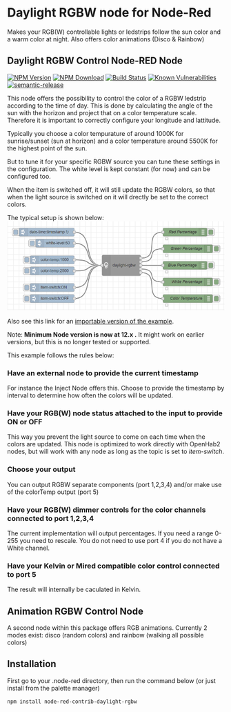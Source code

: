 # Daylight RGBW node for Node-Red

Makes your RGB(W) controllable lights or ledstrips follow the sun color and a warm color at night. Also offers color animations (Disco & Rainbow)

## Daylight RGBW Control Node-RED Node

[![NPM Version](https://img.shields.io/npm/v/node-red-contrib-daylight-rgbw)](https://www.npmjs.com/package/node-red-contrib-daylight-rgbw)
[![NPM Download](https://img.shields.io/npm/dm/node-red-contrib-daylight-rgbw)](https://npmjs.org/package/node-red-contrib-daylight-rgbw)
[![Build Status](https://dev.azure.com/raimondb74/Nodered-Daylight-RGBW/_apis/build/status/RaimondB.node-red-contrib-daylight-rgbw?branchName=master)](https://dev.azure.com/raimondb74/Nodered-Daylight-RGBW/_build/latest?definitionId=3&branchName=master)
[![Known Vulnerabilities](https://snyk.io/test/github/RaimondB/node-red-contrib-daylight-rgbw/badge.svg?targetFile=package.json)](https://snyk.io/test/github/RaimondB/node-red-contrib-daylight-rgbw?targetFile=package.json)
[![semantic-release](https://img.shields.io/badge/%20%20%F0%9F%93%A6%F0%9F%9A%80-semantic--release-e10079.svg)](https://github.com/semantic-release/semantic-release)

This node offers the possibility to control the color of a RGBW ledstrip according to the time of day.
This is done by calculating the angle of the sun with the horizon and project that on a color temperature scale.
Therefore it is important to correctly configure your longitude and lattitude.

Typically you choose a color tempurature of around 1000K for sunrise/sunset (sun at horizon) and a color temperature around 5500K for the highest point of the sun.

But to tune it for your specific RGBW source you can tune these settings in the configuration.
The white level is kept constant (for now) and can be configured too.

When the item is switched off, it will still update the RGBW colors, so that when the light source is switched on it will drectly be set to the correct colors.

The typical setup is shown below:
![alt text](https://raw.githubusercontent.com/RaimondB/node-red-contrib-daylight-rgbw/master/images/daylight-flow.PNG "Example flow")

Also see this link for an [importable version of the example](https://raw.githubusercontent.com/RaimondB/node-red-contrib-daylight-rgbw/master/examples/daylight-flow-basic.json).

Note: **Minimum Node version is now at 12.x .** It might work on earlier versions, but this is no longer tested or supported.

This example follows the rules below:

### Have an external node to provide the current timestamp

For instance the Inject Node offers this.
Choose to provide the timestamp by interval to determine how often the colors will be updated.

### Have your RGB(W) node status attached to the input to provide ON or OFF

This way you prevent the light source to come on each time when the colors are updated.
This node is optimized to work directly with OpenHab2 nodes, but will work with any node as long as the topic is set to _item-switch_.

### Choose your output
  
You can output RGBW separate components (port 1,2,3,4) and/or make use of the colorTemp output (port 5)

### Have your RGB(W) dimmer controls for the color channels connected to port 1,2,3,4

The current implementation will output percentages. If you need a range 0-255 you need to rescale.
You do not need to use port 4 if you do not have a White channel.

### Have your Kelvin or Mired compatible color control connected to port 5

The result will internally be caculated in Kelvin.

## Animation RGBW Control Node

A second node within this package offers RGB animations. Currently 2 modes exist: disco (random colors) and rainbow (walking all possible colors)

## Installation

First go to your .node-red directory, then run the command below (or just install from the palette manager)

```shell
npm install node-red-contrib-daylight-rgbw
```
